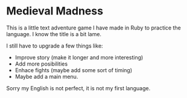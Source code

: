 # Medieval Madness
This is a little text adventure game I have made in Ruby to practice the language. I know the title is a bit lame. 

I still have to upgrade a few things like:

  - Improve story (make it longer and more interesting)
  - Add more posibilities
  - Enhace fights (maybe add some sort of timing)
  - Maybe add a main menu.

Sorry my English is not perfect, it is not my first language.
